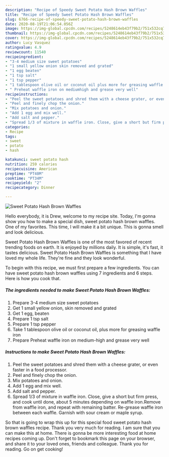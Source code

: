 ```yaml
---
description: "Recipe of Speedy Sweet Potato Hash Brown Waffles"
title: "Recipe of Speedy Sweet Potato Hash Brown Waffles"
slug: 6766-recipe-of-speedy-sweet-potato-hash-brown-waffles
date: 2020-08-19T21:06:54.056Z
image: https://img-global.cpcdn.com/recipes/5248614eb43f79b2/751x532cq70/sweet-potato-hash-brown-waffles-recipe-main-photo.jpg
thumbnail: https://img-global.cpcdn.com/recipes/5248614eb43f79b2/751x532cq70/sweet-potato-hash-brown-waffles-recipe-main-photo.jpg
cover: https://img-global.cpcdn.com/recipes/5248614eb43f79b2/751x532cq70/sweet-potato-hash-brown-waffles-recipe-main-photo.jpg
author: Lucy Vasquez
ratingvalue: 4.9
reviewcount: 11540
recipeingredient:
- "3-4 medium size sweet potatoes"
- "1 small yellow onion skin removed and grated"
- "1 egg beaten"
- "1 tsp salt"
- "1 tsp pepper"
- "1 tablespoon olive oil or coconut oil plus more for greasing waffle iron"
- " Preheat waffle iron on mediumhigh and grease very well"
recipeinstructions:
- "Peel the sweet potatoes and shred them with a cheese grater, or even faster in a food processor."
- "Peel and finely chop the onion."
- "Mix potatoes and onion."
- "Add 1 egg and mix well."
- "Add salt and pepper."
- "Spread 1/3 of mixture in waffle iron. Close, give a short but firm press, and cook until done, about 5 minutes depending on waffle iron.Remove from waffle iron, and repeat with remaining batter. Re-grease waffle iron between each waffle. Garnish with sour cream or maple syrup."
categories:
- Recipe
tags:
- sweet
- potato
- hash

katakunci: sweet potato hash 
nutrition: 259 calories
recipecuisine: American
preptime: "PT40M"
cooktime: "PT34M"
recipeyield: "2"
recipecategory: Dinner

---
```



![Sweet Potato Hash Brown Waffles](https://img-global.cpcdn.com/recipes/5248614eb43f79b2/751x532cq70/sweet-potato-hash-brown-waffles-recipe-main-photo.jpg)

Hello everybody, it is Drew, welcome to my recipe site. Today, I'm gonna show you how to make a special dish, sweet potato hash brown waffles. One of my favorites. This time, I will make it a bit unique. This is gonna smell and look delicious.



Sweet Potato Hash Brown Waffles is one of the most favored of recent trending foods on earth. It is enjoyed by millions daily. It is simple, it's fast, it tastes delicious. Sweet Potato Hash Brown Waffles is something that I have loved my whole life. They're fine and they look wonderful.


To begin with this recipe, we must first prepare a few ingredients. You can have sweet potato hash brown waffles using 7 ingredients and 6 steps. Here is how you cook that.

<!--inarticleads1-->

##### The ingredients needed to make Sweet Potato Hash Brown Waffles:

1. Prepare 3-4 medium size sweet potatoes
1. Get 1 small yellow onion, skin removed and grated
1. Get 1 egg, beaten
1. Prepare 1 tsp salt
1. Prepare 1 tsp pepper
1. Take 1 tablespoon olive oil or coconut oil, plus more for greasing waffle iron
1. Prepare  Preheat waffle iron on medium-high and grease very well




<!--inarticleads2-->

##### Instructions to make Sweet Potato Hash Brown Waffles:

1. Peel the sweet potatoes and shred them with a cheese grater, or even faster in a food processor.
1. Peel and finely chop the onion.
1. Mix potatoes and onion.
1. Add 1 egg and mix well.
1. Add salt and pepper.
1. Spread 1/3 of mixture in waffle iron. Close, give a short but firm press, and cook until done, about 5 minutes depending on waffle iron.Remove from waffle iron, and repeat with remaining batter. Re-grease waffle iron between each waffle. Garnish with sour cream or maple syrup.




So that is going to wrap this up for this special food sweet potato hash brown waffles recipe. Thank you very much for reading. I am sure that you can make this at home. There is gonna be more interesting food at home recipes coming up. Don't forget to bookmark this page on your browser, and share it to your loved ones, friends and colleague. Thank you for reading. Go on get cooking!
